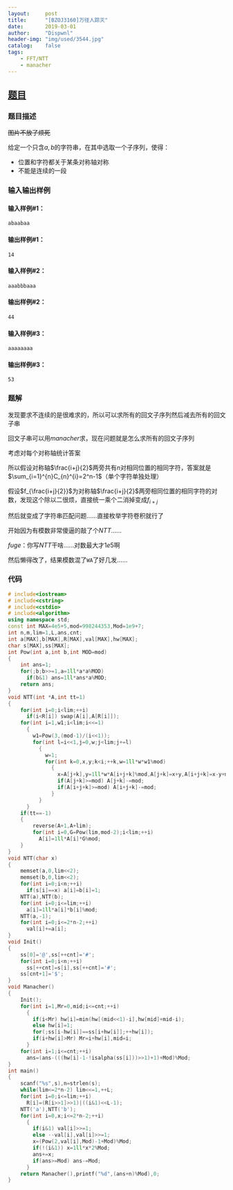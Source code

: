 ```yaml
---
layout:		post
title:		"[BZOJ3160]万径人踪灭"
date:		2019-03-01
author:		"Dispwnl"
header-img:	"img/used/3544.jpg"
catalog:	false
tags:
    - FFT/NTT
    - manacher
---
```


## [题目](https://www.lydsy.com/JudgeOnline/problem.php?id=3160)

### 题目描述

~~图片不放了烦死~~

给定一个只含$a,b$的字符串，在其中选取一个子序列，使得：

- 位置和字符都关于某条对称轴对称
- 不能是连续的一段

### 输入输出样例

#### 输入样例#1：

```plain
abaabaa
```

#### 输出样例#1：


```plain
14
```

#### 输入样例#2：
```plain
aaabbbaaa
```

#### 输出样例#2：
```plain
44
```

#### 输入样例#3：

```plain
aaaaaaaa
```

#### 输出样例#3：

```plain
53
```
### 题解

发现要求不连续的是很难求的，所以可以求所有的回文子序列然后减去所有的回文子串

回文子串可以用$manacher​$求，现在问题就是怎么求所有的回文子序列

考虑对每个对称轴统计答案

所以假设对称轴$\frac{i+j}{2}$两旁共有$n$对相同位置的相同字符，答案就是$\sum_{i=1}^{n}C_{n}^{i}=2^n-1$（单个字符单独处理）

假设$f_{\frac{i+j}{2}}$为对称轴$\frac{i+j}{2}$两旁相同位置的相同字符的对数，发现这个除以二很烦，直接统一乘个二消掉变成$f_{i+j}$

然后就变成了字符串匹配问题……直接枚举字符卷积就行了

开始因为有模数非常傻逼的敲了个$NTT$……

$fuge$：你写$NTT$干啥……对数最大才$1e5$啊

然后懒得改了，结果模数混了<code>WA</code>了好几发……

### 代码

```c++
# include<iostream>
# include<cstring>
# include<cstdio>
# include<algorithm>
using namespace std;
const int MAX=4e5+5,mod=998244353,Mod=1e9+7;
int n,m,lim=1,L,ans,cnt;
int a[MAX],b[MAX],R[MAX],val[MAX],hw[MAX];
char s[MAX],ss[MAX];
int Pow(int a,int b,int MOD=mod)
{
	int ans=1;
	for(;b;b>>=1,a=1ll*a*a%MOD)
	  if(b&1) ans=1ll*ans*a%MOD;
	return ans;
}
void NTT(int *A,int tt=1)
{
	for(int i=0;i<lim;++i)
	  if(i<R[i]) swap(A[i],A[R[i]]);
	for(int i=1,w1;i<lim;i<<=1)
	  {
	  	w1=Pow(3,(mod-1)/(i<<1));
	  	for(int l=i<<1,j=0,w;j<lim;j+=l)
	  	  {
	  	  	w=1;
	  	  	for(int k=0,x,y;k<i;++k,w=1ll*w*w1%mod)
	  	  	  {
	  	  	  	x=A[j+k],y=1ll*w*A[i+j+k]%mod,A[j+k]=x+y,A[i+j+k]=x-y+mod;
	  	  	  	if(A[j+k]>=mod) A[j+k]-=mod;
	  	  	  	if(A[i+j+k]>=mod) A[i+j+k]-=mod;
			  }
		  }
	  }
	if(tt==-1)
	{
		reverse(A+1,A+lim);
		for(int i=0,G=Pow(lim,mod-2);i<lim;++i)
		  A[i]=1ll*A[i]*G%mod;
	}
}
void NTT(char x)
{
	memset(a,0,lim<<2);
	memset(b,0,lim<<2);
	for(int i=0;i<n;++i)
	  if(s[i]==x) a[i]=b[i]=1;
	NTT(a),NTT(b);
	for(int i=0;i<=lim;++i)
	  a[i]=1ll*a[i]*b[i]%mod;
	NTT(a,-1);
	for(int i=0;i<=2*n-2;++i)
	  val[i]+=a[i];
}
void Init()
{
	ss[0]='@',ss[++cnt]='#';
	for(int i=0;i<n;++i)
	  ss[++cnt]=s[i],ss[++cnt]='#';
	ss[cnt+1]='$';
}
void Manacher()
{
	Init();
	for(int i=1,Mr=0,mid;i<=cnt;++i)
	  {
	  	if(i<Mr) hw[i]=min(hw[(mid<<1)-i],hw[mid]+mid-i);
	  	else hw[i]=1;
	  	for(;ss[i-hw[i]]==ss[i+hw[i]];++hw[i]);
	  	if(i+hw[i]>Mr) Mr=i+hw[i],mid=i;
	  }
	for(int i=1;i<=cnt;++i)
	  ans=(ans-(((hw[i]-1-!isalpha(ss[i]))>>1)+1)+Mod)%Mod;
}
int main()
{
	scanf("%s",s),n=strlen(s);
	while(lim<=2*n-2) lim<<=1,++L;
	for(int i=0;i<=lim;++i)
	  R[i]=(R[i>>1]>>1)|((i&1)<<L-1);
	NTT('a'),NTT('b');
	for(int i=0,x;i<=2*n-2;++i)
	  {
	  	if(i&1) val[i]>>=1;
	  	else --val[i],val[i]>>=1;
	  	x=(Pow(2,val[i],Mod)-1+Mod)%Mod;
	  	if(!(i&1)) x=1ll*x*2%Mod;
	  	ans+=x;
	  	if(ans>=Mod) ans-=Mod;
	  }
	return Manacher(),printf("%d",(ans+n)%Mod),0;
}
```

